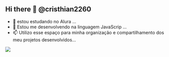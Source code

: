 ## Hi there 👋 @cristhian2260
- 📖 estou estudando no Alura ...
- 💬 Estou me desenvolvendo na linguagem JavaScrip ...
- 📫 Utilizo esse espaço para minha organização e compartilhamento dos meu projetos desenvolvidos...

![](https://media0.giphy.com/media/v1.Y2lkPTc5MGI3NjExaW04c3RmY24wdG80c3NncG1ub2Zld2Zxdm9mcGdwbHdjYnc4c2Z3ayZlcD12MV9pbnRlcm5hbF9naWZfYnlfaWQmY3Q9Zw/yoJC2GnSClbPOkV0eA/giphy.webp)
